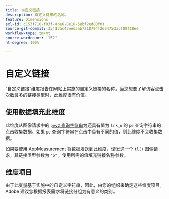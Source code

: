 ```yaml
---
title: 自定义链接
description: 自定义链接的名称。
feature: Dimensions
exl-id: c153f710-f03f-4be6-8e18-5ebf2ed80f01
source-git-commit: 35413ac43eed5ab7218794f26e4753acf08f18ee
workflow-type: tm+mt
source-wordcount: '152'
ht-degree: 100%

---
```


# 自定义链接

“自定义链接”维度报告在网站上实施的自定义链接的名称。当您想要了解访客点击次数最多的链接类型时，此维度很有价值。

## 使用数据填充此维度

此维度从图像请求中的 [`pev2` 查询字符串](/help/implement/validate/query-parameters.md)为还具有值为 `lnk_o` 的 `pe` 查询字符串的点击收集数据。如果 `pe` 查询字符串在点击中具有不同的值，则此维度不会收集数据。

如果要使用 AppMeasurement 将数据发送到此维度，请发送一个 [`tl()`](/help/implement/vars/functions/tl-method.md) 图像请求，其链接类型参数为 `"o"`。使用所需的值填充链接名称参数。

## 维度项目

由于此变量基于实施中的自定义字符串，因此，由您的组织来确定这些维度项目。Adobe 建议您根据报表需求将链接分组为有意义的类别。
